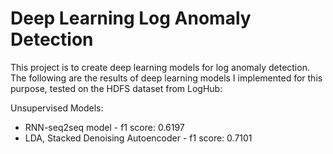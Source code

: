 # Deep Learning Log Anomaly Detection

This project is to create deep learning models for log anomaly detection. The following are the results of deep learning models I implemented for this purpose,
tested on the HDFS dataset from LogHub:

Unsupervised Models:
<ul>
<li>RNN-seq2seq model - f1 score: 0.6197</li>
<li>LDA, Stacked Denoising Autoencoder - f1 score: 0.7101</li>
</ul>
